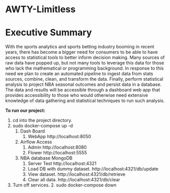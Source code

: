 # AWTY-Limitless

# Executive Summary

With the sports analytics and sports betting industry booming in recent years, there has become a bigger need for
consumers to be able to have access to statistical tools to better inform decision making. Many sources of raw data have
popped up, but not many tools to leverage this data for those who lack the mathematical or programming background. In
response to this need we plan to create an automated pipeline to ingest data from stats sources, combine, clean, and
transform the data. Finally, perform statistical analysis to project NBA seasonal outcomes and persist data in a
database. The data and results will be accessible through a dashboard web app that provides accessibility to those who
would otherwise need extensive knowledge of data gathering and statistical techniques to run such analysis.

<b>To run our project:</b>

1. cd into the project directory.
2. sudo docker-compose up -d
    1. Dash Board
        1. WebApp http://localhost:8050
    2. Airflow Access
        1. Admin http://localhost:8080
        2. Flower http://localhost:5555
    3. NBA database MongoDB
        1. Server Test http://localhost:4321
        2. Load DB with dummy dataset. http://localhost:4321/db/update
        3. View dataset. http://localhost:4321/db/retrieve
        4. Clear all data. http://localhost:4321/db/clear
3. Turn off services.
    2. sudo docker-compose down
